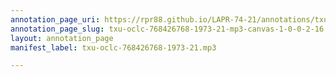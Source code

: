 ```yaml
---
annotation_page_uri: https://rpr88.github.io/LAPR-74-21/annotations/txu-oclc-768426768-1973-21-mp3-canvas-1-0-0-2-16.json
annotation_page_slug: txu-oclc-768426768-1973-21-mp3-canvas-1-0-0-2-16
layout: annotation_page
manifest_label: txu-oclc-768426768-1973-21.mp3

---
```


